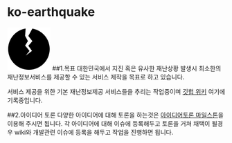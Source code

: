 # ko-earthquake
<img src="https://github.com/python-study-ko/ko-earthquake/blob/master/logo.png?raw=true" width="100">
##1.목표
대한민국에서 지진 혹은 유사한 재난상황 발생시 최소한의 재난정보서비스를 제공할 수 있는 서비스 제작을 목표로 하고 있습니다.

서비스 제공을 위한 기본 재난정보제공 서비스들을 추리는 작업중이며 [깃헙 위키](https://github.com/python-study-ko/ko-earthquake/wiki/%EC%9E%AC%EB%82%9C%EC%A0%95%EB%B3%B4%EC%A0%9C%EA%B3%B5-%EC%84%9C%EB%B9%84%EC%8A%A4-%EB%AA%A8%EC%9D%8C) 여기에 기록중입니다.

##2.아이디어 토론
다양한 아이디어에 대해 토론을 하는것은 [아이디어토론 마일스톤](https://github.com/python-study-ko/ko-earthquake/milestone/2)을 이용해 주시면 됩니다.
각 아이디어에 대해 이슈에 등록해두고 토론을 거쳐 채택이 될경우 wiki와 개발관련 이슈에 등록을 해두고 작업을 진행하면 됩니다.
